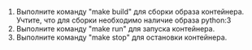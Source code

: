 1. Выполните команду "make build" для сборки образа контейнера. Учтите, что для сборки необходимо наличие образа python:3
2. Выполните команду "make run" для запуска контейнера.
3. Выполните команду "make stop" для остановки контейнера.
